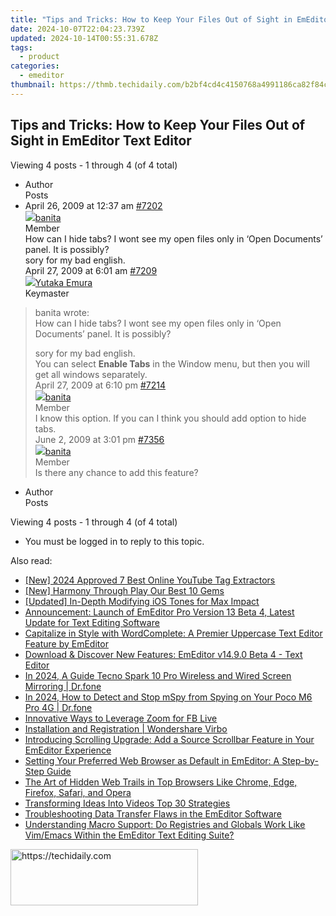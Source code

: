 ```yaml
---
title: "Tips and Tricks: How to Keep Your Files Out of Sight in EmEditor Text Editor"
date: 2024-10-07T22:04:23.739Z
updated: 2024-10-14T00:55:31.678Z
tags:
  - product
categories:
  - emeditor
thumbnail: https://thmb.techidaily.com/b2bf4cd4c4150768a4991186ca82f84c6e82b391b455745b734da2cba3671e13.jpg
---
```


## Tips and Tricks: How to Keep Your Files Out of Sight in EmEditor Text Editor

Viewing 4 posts - 1 through 4 (of 4 total)

* Author  
Posts
* April 26, 2009 at 12:37 am [#7202](https://tools.techidaily.com/emeditor/products/)  
[![](https://secure.gravatar.com/avatar/af6f6111af1fbb98a82d8ffc6fdca63a?s=80&d=identicon&r=g)banita](https://www.emeditor.com/forums/users/banita/ "View banita's profile")  
Member  
How can I hide tabs? I wont see my open files only in ‘Open Documents’ panel. It is possibly?  
 sory for my bad english.  
April 27, 2009 at 6:01 am [#7209](https://tools.techidaily.com/emeditor/products/)  
[![](https://secure.gravatar.com/avatar/a0a6377144ed3636f985d87303f65ed2?s=80&d=identicon&r=g)Yutaka Emura](https://www.emeditor.com/forums/users/yemura/ "View Yutaka Emura's profile")  
Keymaster  
> banita wrote:  
> How can I hide tabs? I wont see my open files only in ‘Open Documents’ panel. It is possibly?  
>  
> sory for my bad english.  
 You can select **Enable Tabs** in the Window menu, but then you will get all windows separately.  
April 27, 2009 at 6:10 pm [#7214](https://tools.techidaily.com/emeditor/products/)  
[![](https://secure.gravatar.com/avatar/af6f6111af1fbb98a82d8ffc6fdca63a?s=80&d=identicon&r=g)banita](https://www.emeditor.com/forums/users/banita/ "View banita's profile")  
Member  
I know this option. If you can I think you should add option to hide tabs.  
June 2, 2009 at 3:01 pm [#7356](https://tools.techidaily.com/emeditor/products/)  
[![](https://secure.gravatar.com/avatar/af6f6111af1fbb98a82d8ffc6fdca63a?s=80&d=identicon&r=g)banita](https://www.emeditor.com/forums/users/banita/ "View banita's profile")  
Member  
Is there any chance to add this feature?
* Author  
Posts

Viewing 4 posts - 1 through 4 (of 4 total)

* You must be logged in to reply to this topic.

<ins class="adsbygoogle"
     style="display:block"
     data-ad-format="autorelaxed"
     data-ad-client="ca-pub-7571918770474297"
     data-ad-slot="1223367746"></ins>

<ins class="adsbygoogle"
     style="display:block"
     data-ad-client="ca-pub-7571918770474297"
     data-ad-slot="8358498916"
     data-ad-format="auto"
     data-full-width-responsive="true"></ins>

<span class="atpl-alsoreadstyle">Also read:</span>
<div><ul>
<li><a href="https://facebook-record-videos.techidaily.com/new-2024-approved-7-best-online-youtube-tag-extractors/"><u>[New] 2024 Approved 7 Best Online YouTube Tag Extractors</u></a></li>
<li><a href="https://visual-screen-recording.techidaily.com/new-harmony-through-play-our-best-10-gems/"><u>[New] Harmony Through Play Our Best 10 Gems</u></a></li>
<li><a href="https://some-knowledge.techidaily.com/updated-in-depth-modifying-ios-tones-for-max-impact/"><u>[Updated] In-Depth Modifying iOS Tones for Max Impact</u></a></li>
<li><a href="https://win-workspace.techidaily.com/announcement-launch-of-emeditor-pro-version-13-beta-4-latest-update-for-text-editing-software/"><u>Announcement: Launch of EmEditor Pro Version 13 Beta 4, Latest Update for Text Editing Software</u></a></li>
<li><a href="https://win-workspace.techidaily.com/capitalize-in-style-with-wordcomplete-a-premier-uppercase-text-editor-feature-by-emeditor/"><u>Capitalize in Style with WordComplete: A Premier Uppercase Text Editor Feature by EmEditor</u></a></li>
<li><a href="https://win-workspace.techidaily.com/download-and-discover-new-features-emeditor-v1490-beta-4-text-editor/"><u>Download & Discover New Features: EmEditor v14.9.0 Beta 4 - Text Editor</u></a></li>
<li><a href="https://screen-mirror.techidaily.com/in-2024-a-guide-tecno-spark-10-pro-wireless-and-wired-screen-mirroring-drfone-by-drfone-android/"><u>In 2024, A Guide Tecno Spark 10 Pro Wireless and Wired Screen Mirroring | Dr.fone</u></a></li>
<li><a href="https://location-social.techidaily.com/in-2024-how-to-detect-and-stop-mspy-from-spying-on-your-poco-m6-pro-4g-drfone-by-drfone-virtual-android/"><u>In 2024, How to Detect and Stop mSpy from Spying on Your Poco M6 Pro 4G | Dr.fone</u></a></li>
<li><a href="https://extra-information.techidaily.com/innovative-ways-to-leverage-zoom-for-fb-live/"><u>Innovative Ways to Leverage Zoom for FB Live</u></a></li>
<li><a href="https://ai-voice-clone.techidaily.com/installation-and-registration-wondershare-virbo/"><u>Installation and Registration | Wondershare Virbo</u></a></li>
<li><a href="https://win-workspace.techidaily.com/introducing-scrolling-upgrade-add-a-source-scrollbar-feature-in-your-emeditor-experience/"><u>Introducing Scrolling Upgrade: Add a Source Scrollbar Feature in Your EmEditor Experience</u></a></li>
<li><a href="https://win-workspace.techidaily.com/setting-your-preferred-web-browser-as-default-in-emeditor-a-step-by-step-guide/"><u>Setting Your Preferred Web Browser as Default in EmEditor: A Step-by-Step Guide</u></a></li>
<li><a href="https://tech-recovery.techidaily.com/the-art-of-hidden-web-trails-in-top-browsers-like-chrome-edge-firefox-safari-and-opera/"><u>The Art of Hidden Web Trails in Top Browsers Like Chrome, Edge, Firefox, Safari, and Opera</u></a></li>
<li><a href="https://extra-lessons.techidaily.com/transforming-ideas-into-videos-top-30-strategies/"><u>Transforming Ideas Into Videos Top 30 Strategies</u></a></li>
<li><a href="https://win-workspace.techidaily.com/troubleshooting-data-transfer-flaws-in-the-emeditor-software/"><u>Troubleshooting Data Transfer Flaws in the EmEditor Software</u></a></li>
<li><a href="https://win-workspace.techidaily.com/understanding-macro-support-do-registries-and-globals-work-like-vimemacs-within-the-emeditor-text-editing-suite/"><u>Understanding Macro Support: Do Registries and Globals Work Like Vim/Emacs Within the EmEditor Text Editing Suite?</u></a></li>
</ul></div>

<!-- affiliate ads begin -->
<a href="https://wigfever.sjv.io/c/5597632/2005196/22899" target="_top" id="2005196">
  <img src="//a.impactradius-go.com/display-ad/22899-2005196" border="0" alt="https://techidaily.com" width="300" height="90"/>
</a>
<img height="0" width="0" src="https://wigfever.sjv.io/i/5597632/2005196/22899" style="position:absolute;visibility:hidden;" border="0" />
<!-- affiliate ads end -->

